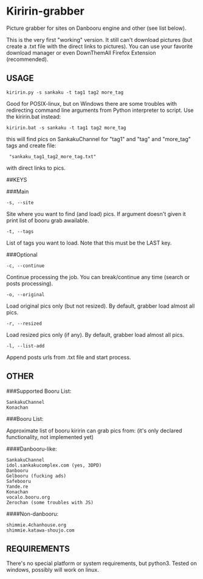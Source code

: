 # Kiririn-grabber

Picture grabber for sites on Danbooru engine and other (see list below).

This is the very first "working" version. It still can't download pictures
(but create a .txt file with the direct links to pictures). You can use your
favorite download manager or even DownThemAll Firefox Extension (recommended).

## USAGE

    kiririn.py -s sankaku -t tag1 tag2 more_tag

Good for POSIX-linux, but on Windows there are some troubles with redirecting
command line arguments from Python interpreter to script. Use the kiririn.bat
instead:

    kiririn.bat -s sankaku -t tag1 tag2 more_tag

this will find pics on SankakuChannel for "tag1" and "tag" and "more_tag" tags
and create file:

     "sankaku_tag1_tag2_more_tag.txt"

with direct links to pics.

##KEYS

###Main

    -s, --site
Site where you want to find (and load) pics. If argument doesn't given it
print list of booru grab awailable.

    -t, --tags
List of tags you want to load. Note that this must be the LAST key.

###Optional

    -c, --continue
Continue processing the job. You can break/continue any time (search or posts
processing).

    -o, --original
Load original pics only (but not resized). By default, grabber load almost
all pics.

    -r, --resized
Load resized pics only (if any). By default, grabber load almost all pics.

    -l, --list-add
Append posts urls from .txt file and start process.

## OTHER

###Supported Booru List:


    SankakuChannel
    Konachan

###Booru List:


Approximate list of booru kiririn can grab pics from:
(it's only declared functionality, not implemented yet)

####Danbooru-like:


    SankakuChannel
    idol.sankakucomplex.com (yes, 3DPD)
    Danbooru
    Gelbooru (fucking ads)
    Safebooru
    Yande.re
    Konachan
    vocalo.booru.org
    Zerochan (some troubles with JS)

####Non-danbooru:

    shimmie.4chanhouse.org
    shimmie.katawa-shoujo.com

## REQUIREMENTS

There's no special platform or system requirements, but python3. Tested on
windows, possibly will work on linux.

